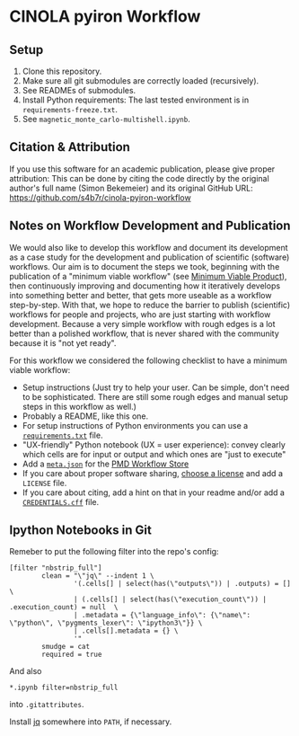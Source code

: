 # CINOLA pyiron Workflow

## Setup

1. Clone this repository.
2. Make sure all git submodules are correctly loaded (recursively).
3. See READMEs of submodules.
4. Install Python requirements: The last tested environment is in `requirements-freeze.txt`.
5. See `magnetic_monte_carlo-multishell.ipynb`.

## Citation & Attribution

If you use this software for an academic publication, please give proper attribution: This can be done by citing the code directly by the original author's full name (Simon Bekemeier) and its original GitHub URL: https://github.com/s4b7r/cinola-pyiron-workflow

## Notes on Workflow Development and Publication

We would also like to develop this workflow and document its development as a case study for the development and publication of scientific (software) workflows. Our aim is to document the steps we took, beginning with the publication of a "minimum viable workflow" (see [Minimum Viable Product](https://en.wikipedia.org/wiki/Minimum_viable_product)), then continuously improving and documenting how it iteratively develops into something better and better, that gets more useable as a workflow step-by-step. With that, we hope to reduce the barrier to publish (scientific) workflows for people and projects, who are just starting with workflow development. Because a very simple workflow with rough edges is a lot better than a polished workflow, that is never shared with the community because it is "not yet ready".

For this workflow we considered the following checklist to have a minimum viable workflow:

- Setup instructions (Just try to help your user. Can be simple, don't need to be sophisticated. There are still some rough edges and manual setup steps in this workflow as well.)
- Probably a README, like this one.
- For setup instructions of Python environments you can use a [`requirements.txt`](https://pip.pypa.io/en/stable/user_guide/#requirements-files) file.
- "UX-friendly" Python notebook (UX = user experience): convey clearly which cells are for input or output and which ones are "just to execute"
- Add a [`meta.json`](https://workflows.material-digital.de/info//) for the [PMD Workflow Store](https://workflows.material-digital.de/)
- If you care about proper software sharing, [choose a license](https://choosealicense.com/) and add a `LICENSE` file.
- If you care about citing, add a hint on that in your readme and/or add a [`CREDENTIALS.cff`](https://citation-file-format.github.io/) file.

## Ipython Notebooks in Git

Remeber to put the following filter into the repo's config:

```
[filter "nbstrip_full"]
        clean = "\"jq\" --indent 1 \
                '(.cells[] | select(has(\"outputs\")) | .outputs) = []  \
                | (.cells[] | select(has(\"execution_count\")) | .execution_count) = null  \
                | .metadata = {\"language_info\": {\"name\": \"python\", \"pygments_lexer\": \"ipython3\"}} \
                | .cells[].metadata = {} \
                '"
        smudge = cat
        required = true
```

And also

```
*.ipynb filter=nbstrip_full
```

into `.gitattributes`.

Install [jq](https://stedolan.github.io/jq/) somewhere into `PATH`, if necessary.
